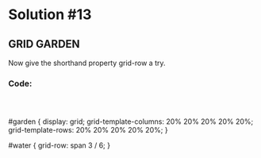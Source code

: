 
# Solution #13

## GRID GARDEN

Now give the shorthand property grid-row a try.

### Code: 

```



```

#garden {
  display: grid;
  grid-template-columns: 20% 20% 20% 20% 20%;
  grid-template-rows: 20% 20% 20% 20% 20%;
}

#water {
    grid-row: span 3 / 6;
}